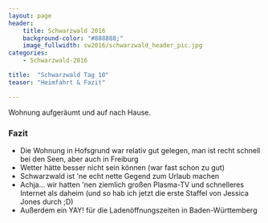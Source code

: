 ```yaml
---
layout: page
header:
    title: Schwarzwald 2016	
    background-color: "#888888;"
    image_fullwidth: sw2016/schwarzwald_header_pic.jpg
categories:
    - Schwarzwald-2016

title:  "Schwarzwald Tag 10"
teaser: "Heimfahrt & Fazit"

---
```


Wohnung aufgeräumt und auf nach Hause.


### Fazit

* Die Wohnung in Hofsgrund war relativ gut gelegen, man ist recht schnell bei den Seen, aber auch in Freiburg
* Wetter hätte besser nicht sein können (war fast schon zu gut)
* Schwarzwald ist 'ne echt nette Gegend zum Urlaub machen
* Achja... wir hatten 'nen ziemlich großen Plasma-TV und schnelleres Internet als daheim (und so hab ich jetzt die erste Staffel von Jessica Jones durch ;D)
* Außerdem ein YAY! für die Ladenöffnungszeiten in Baden-Württemberg
